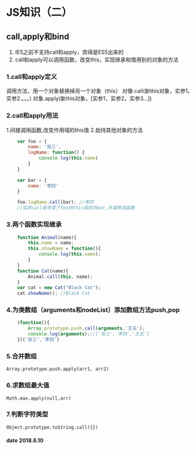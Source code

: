 # JS知识（二）

## call,apply和bind

1. IE5之前不支持call和apply，宾得是ES5出来的
2. call和apply可以调用函数，改变this，实现继承和借用别的对象的方法

### 1.call和apply定义

调用方法，用一个对象替换掉另一个对象（this）
对像.call(新this对象，实参1，实参2.。。。)
对象.apply(新this对象，[实参1，实参2，实参3...])

### 2.call和apply用法

1.间接调用函数,改变作用域的this值
2.劫持其他对象的方法

```javascript
    var foo = {
        name: '张三',
        logName: function() {
            console.log(this.name)
        }
    }

    var bar = {
        name: '李四'
    }

    foo.logName.call(bar); //李四
    //实质call是改变了foo的this指向为bar,并调用该函数
```

### 3.两个函数实现继承
```javascript
    function Animal(name){   
        this.name = name;   
        this.showName = function(){   
            console.log(this.name);   
        }   
    }   
    function Cat(name){  
        Animal.call(this, name);  
    }    
    var cat = new Cat("Black Cat");   
    cat.showName(); //Black Cat
```

### 4.为类数组（arguments和nodeList）添加数组方法push,pop

```javascript
    (function(){
        Array.prototype.push.call(arguments,'王五');
        console.log(arguments);//['张三','李四','王五']
    })('张三','李四')
```

### 5.合并数组

    Array.prototype.push.apply(arr1, arr2)

### 6.求数组最大值

    Math.max.apply(null,arr)

### 7.判断字符类型

    Object.prototype.toString.call({})

#### date 2018.6.10